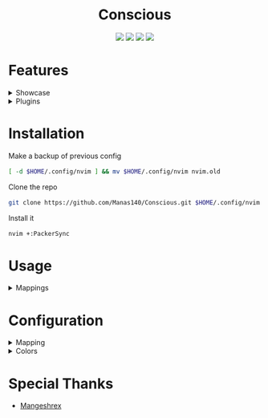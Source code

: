 <h1 align="center">Conscious</h1>


<p align="center">
    <a href="https://github.com/Manas140/Conscious/stargazers"><img src="https://img.shields.io/github/stars/Manas140/Conscious?colorA=151515&colorB=B66467&style=for-the-badge"></a>
    <a href="https://github.com/Manas140/Conscious/issues"><img src="https://img.shields.io/github/issues/Manas140/Conscious?colorA=151515&colorB=8C977D&style=for-the-badge"></a>
    <a href="https://github.com/Manas140/Conscious/network/members"><img src="https://img.shields.io/github/forks/Manas140/Conscious?colorA=151515&colorB=D9BC8C&style=for-the-badge"></a>
    <img src="https://img.shields.io/static/v1?label=license&message=MIT&color=8DA3B9&labelColor=151515&style=for-the-badge">
</p>

# Features

<details><summary>Showcase</summary>
<p align="center">
  <img src="./preview/normal.png">
</p>

- Minimal Mode

<p align="center">
  <img src="./preview/minimal.png">
</p>

- With <a href="https://github.com/Mangeshrex/everblush.vim">Everblush.vim</a> colorscheme.

<p align="center">
  <img src="./preview/everblush-conscious.png"> 
</p>
</details>

<details><summary>Plugins</summary>

- Bufferline
<p align="center">
  <img src="./preview/bufferline.png">
</p>

- Packer
<p align="center">
  <img src="./preview/packer.png">
</p>

- Nvim-Tree
<p align="center">
  <img src="./preview/nvim-tree.png">
</p>

- Telescope
<p align="center">
  <img src="./preview/telescope.png">
</p>
</details>

# Installation
Make a backup of previous config

```sh
[ -d $HOME/.config/nvim ] && mv $HOME/.config/nvim nvim.old
```
Clone the repo

```sh
git clone https://github.com/Manas140/Conscious.git $HOME/.config/nvim
```
Install it

```sh
nvim +:PackerSync
```

# Usage

<details><summary>Mappings</summary>

  |    Keybinds    |                Info               |
  | -----          | -----                             |
  | Tab            | Next Buffer                       |
  | Shift + Tab    | Previous Buffer                   |
  | h + s          | Open a horizontal split           |
  | v + s          | Open a vertical split             |
  | Space + v      | Open a terminal in vertical split |
  | Space + h      | Open a terminal in split          |
  | Space + t      | New tab                           |
  | Space + x      | Close Buffer                      |
  | Control + s    | Write file                        |
  | Space + m      | Toggle minimal mode               |
  | Space + /      | Toggle comment                    |
  | Space + Space  | Open telescope                    |
  | f + f          | Open telescope find_files         |
  | f + b          | Open telescope find_buffer        |
  | Control + n    | Toggle Nvim tree                  |
  | Control + b    | Focus Nvim tree                   |
  | Space + h      | Hard Update                       |

</details>

# Configuration

<details><summary>Mapping</summary>
<br>

> `$HOME/.config/nvim/lua/mappings.lua/`

Add a map which works in `NORMAL` mode

```lua
nmap("<leader>,", ":!echo this is a normal map")
```

Add a map which works in `VISUAL` mode

```lua
vmap("<leader>,", ":!echo this is a visual map")
```
</details>

<details><summary>Colors</summary>
<br>

> `$HOME/.config/nvim/lua/colors/`

- Add a file named `<colorscheme>.lua`

> `$HOME/.config/nvim/lua/colors/<colorscheme>.lua`

- Add colors according to base16 rules

> Example
```lua
return {
  base00 = "#151515",
  base01 = "#1f1f1f",
  base02 = "#282828",
  base03 = "#3b3b3b",
  base04 = "#e8e3e3",
  base05 = "#e8e3e3",
  base06 = "#e8e3e3",
  base07 = "#e8e3e3",
  base08 = "#b66467",
  base09 = "#d9bc8c",
  base0A = "#d9bc8c",
  base0B = "#8c977d",
}
```

> $HOME/.config/nvim/init.lua

- Specify the theme

```lua
_G.theme = "<colorscheme>"
```

</details>

# Special Thanks
- [Mangeshrex](https://github.com/Mangeshrex)
